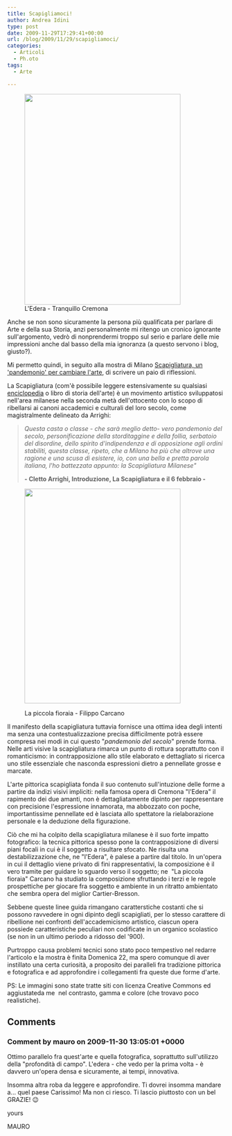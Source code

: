```yaml
---
title: Scapigliamoci!
author: Andrea Idini
type: post
date: 2009-11-29T17:29:41+00:00
url: /blog/2009/11/29/scapigliamoci/
categories:
  - Articoli
  - Ph.oto
tags:
  - Arte

---
```

<figure id="attachment_170" aria-describedby="caption-attachment-170" style="width: 360px" class="wp-caption alignleft"><a href="http://ph3me.files.wordpress.com/2009/11/ledera1.jpg" rel="lightbox[146]"><img class="size-full wp-image-170 " title="l'edera" src="http://ph3me.files.wordpress.com/2009/11/ledera1.jpg" alt="" width="360" height="486" /></a><figcaption id="caption-attachment-170" class="wp-caption-text">L'Edera - Tranquillo Cremona</figcaption></figure> 

Anche se non sono sicuramente la persona più qualificata per parlare di Arte e della sua Storia, anzi personalmente mi ritengo un cronico ignorante sull'argomento, vedrò di nonprendermi troppo sul serio e parlare delle mie impressioni anche dal basso della mia ignoranza (a questo servono i blog, giusto?).

Mi permetto quindi, in seguito alla mostra di Milano <a href="http://www.comune.milano.it/dseserver/webcity/portale/palreale.nsf/wall/DSEV-7T6KMU" target="_blank">Scapigliatura, un 'pandemonio' per cambiare l'arte</a>, di scrivere un paio di riflessioni.

La Scapigliatura (com'è possibile leggere estensivamente su qualsiasi [enciclopedia][1] o libro di storia dell'arte) è un movimento artistico sviluppatosi nell'area milanese nella seconda metà dell'ottocento con lo scopo di ribellarsi ai canoni accademici e culturali del loro secolo, come magistralmente delineato da Arrighi:

> _Questa casta o classe - che sarà meglio detto- vero pandemonio del secolo, personificazione della storditaggine e della follia, serbatoio del disordine, dello spirito d'indipendenza e di opposizione agli ordini stabiliti, questa classe, ripeto, che a Milano ha più che altrove una ragione e una scusa di esistere, io, con una bella e pretta parola italiana, l'ho battezzata appunto: la Scapigliatura Milanese"_
> 
> **- Cletto Arrighi, Introduzione, La Scapigliatura e il 6 febbraio -**

<!--more--><figure id="attachment_169" aria-describedby="caption-attachment-169" style="width: 360px" class="wp-caption alignright">

<a href="http://ph3me.files.wordpress.com/2009/11/41-filippo-carcano-la-piccola-fioraia1.jpg" rel="lightbox[146]"><img class="size-full wp-image-169 " title="41 Filippo Carcano - La piccola Fioraia" src="http://ph3me.files.wordpress.com/2009/11/41-filippo-carcano-la-piccola-fioraia1.jpg" alt="" width="360" height="495" /></a><figcaption id="caption-attachment-169" class="wp-caption-text">La piccola fioraia - Filippo Carcano</figcaption></figure> 

Il manifesto della scapigliatura tuttavia fornisce una ottima idea degli intenti ma senza una contestualizzazione precisa difficilmente potrà essere compresa nei modi in cui questo "_pandemonio del secolo_" prende forma. Nelle arti visive la scapigliatura rimarca un punto di rottura soprattutto con il romanticismo: in contrapposizione allo stile elaborato e dettagliato si ricerca uno stile essenziale che nasconda espressioni dietro a pennellate grosse e marcate.

L'arte pittorica scapigliata fonda il suo contenuto sull'intuzione delle forme a partire da indizi visivi impliciti: nella famosa opera di Cremona "l'Edera" il rapimento dei due amanti, non è dettagliatamente dipinto per rappresentare con precisione l'espressione innamorata, ma abbozzato con poche, importantissime pennellate ed è lasciata allo spettatore la rielaborazione personale e la deduzione della figurazione.

Ciò che mi ha colpito della scapigliatura milanese è il suo forte impatto fotografico: la tecnica pittorica spesso pone la contrapposizione di diversi piani focali in cui è il soggetto a risultare sfocato. Ne risulta una destabilizzazione che, ne "l'Edera", è palese a partire dal titolo. In un'opera in cui il dettaglio viene privato di fini rappresentativi, la composizione è il vero tramite per guidare lo sguardo verso il soggetto; ne  "La piccola fioraia" Carcano ha studiato la composizione sfruttando i terzi e le regole prospettiche per giocare fra soggetto e ambiente in un ritratto ambientato che sembra opera del miglior Cartier-Bresson.

Sebbene queste linee guida rimangano caratterstiche costanti che si possono ravvedere in ogni dipinto degli scapigliati, per lo stesso carattere di ribellione nei confronti dell'accademicismo artistico, ciascun opera possiede caratteristiche peculiari non codificate in un organico scolastico (se non in un ultimo periodo a ridosso del '900).

Purtroppo causa problemi tecnici sono stato poco tempestivo nel redarre l'articolo e la mostra è finita Domenica 22, ma spero comunque di aver instillato una certa curiosità, a proposito dei paralleli fra tradizione pittorica e fotografica e ad approfondire i collegamenti fra queste due forme d'arte.

PS: Le immagini sono state tratte siti con licenza Creative Commons ed aggiustateda me  nel contrasto, gamma e colore (che trovavo poco realistiche).

 [1]: http://it.wikipedia.org/wiki/Scapigliatura

## Comments

### Comment by mauro on 2009-11-30 13:05:01 +0000
Ottimo parallelo fra quest'arte e quella fotografica, soprattutto sull'utilizzo della "profondità di campo". L'edera - che vedo per la prima volta - è davvero un'opera densa e sicuramente, ai tempi, innovativa.

Insomma altra roba da leggere e approfondire. Ti dovrei insomma mandare a... quel paese Carissimo! Ma non ci riesco. Ti lascio piuttosto con un bel GRAZIE! 😉

yours

MAURO